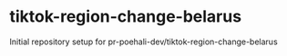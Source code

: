 # tiktok-region-change-belarus

Initial repository setup for pr-poehali-dev/tiktok-region-change-belarus